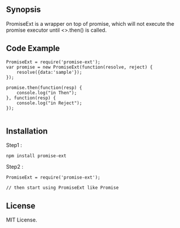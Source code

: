 ## Synopsis

PromiseExt is a wrapper on top of promise, which will not execute the promise executor until <>.then() is called.

## Code Example

```
PromiseExt = require('promise-ext');
var promise = new PromiseExt(function(resolve, reject) {
    resolve({data:'sample'});
});

promise.then(function(resp) {
    console.log("in Then");
}, function(resp) {
    console.log("in Reject");
});


```

## Installation


Step1 :
```
npm install promise-ext
```

Step2 :

```
PromiseExt = require('promise-ext');

// then start using PromiseExt like Promise

```

## License

MIT License.
